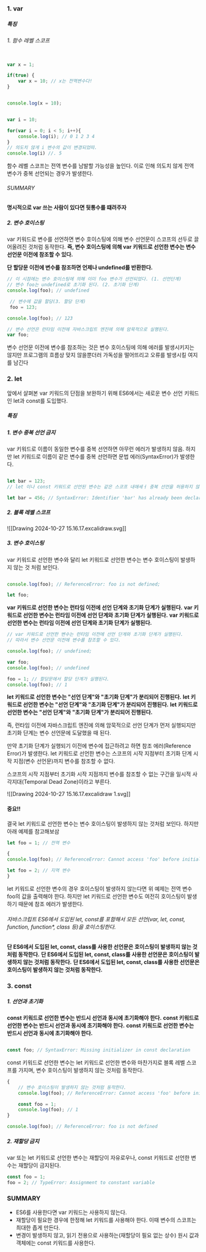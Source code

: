 

### 1. var

##### 특징

###### 1. 함수 레벨 스코프
```js

var x = 1;

if(true) {
	var x = 10; // x는 전역변수다!
}


console.log(x = 10);

```

```js

var i = 10;

for(var i = 0; i < 5; i++){
	console.log(i); // 0 1 2 3 4
}
// 의도치 않게 i 변수의 값이 변경되었따.
console.log(i) //. 5
```

함수 레벨 스코프는 전역 변수를 남발할 가능성을 높인다. 이로 인해 의도치 않게 전역 변수가 중복 선언되는 경우가 발생한다.

###### SUMMARY
**명시적으로 var 쓰는 사람이 있다면 뒷통수를 떄려주자**

##### 2. 변수 호이스팅
var 키워드로 변수를 선언하면 변수 호이스팅에 의해 변수 선언문이 스코프의 선두로 끌어올려진 것처럼 동작한다. **즉, 변수 호이스팅에 의해 var 키워드로 선언한 변수는 변수 선언문 이전에 참조할 수 있다.** 

**단 할당문 이전에 변수를 참조하면 언제나 undefined를 반환한다.**

```js
// 이 시점에는 변수 호이스팅에 의해 이미 foo 변수가 선언되었다. (1. 선언단계)
// 변수 foo는 undefined로 초기화 된다. (2. 초기화 단계)
console.log(foo); // undefined

 // 변수에 값을 할당(3. 할당 단계)
 foo = 123;

console.log(foo); // 123

// 변수 선언은 런타임 이전에 자바스크립트 엔진에 의해 암묵적으로 실행된다.
var foo;

```

변수 선언문 이전에 변수를 참조하는 것은 변수 호이스팅에 의해 에러를 발생시키지는 않지만 프로그램의 흐름상 맞지 않을뿐더러 가독성을 떨어뜨리고 오류를 발생시킬 여지를 남긴다


### 2. let

앞에서 살펴본 var 키워드의 단점을 보완하기 위해 ES6에서는 새로운 변수 선언 키워드인 let과 const를 도입했다.

##### 특징

##### 1. 변수 중복 선언 금지

var 키워드로 이름이 동일한 변수를 중복 선언하면 아무런 에러가 발생하지 않음.
하지만 let 키워드로 이름이 같은 변수를 중복 선언하면 문법 에러(SyntaxError)가 발생한다.

```js

let bar = 123;
// let 이나 const 키워드로 선언된 변수는 같은 스코프 내애세ㅓ 중복 선언을 허용하지 않는다.

let bar = 456; // SyntaxError: Identifier 'bar' has already been declared

```

##### 2. 블록 레벨 스코프

![[Drawing 2024-10-27 15.16.17.excalidraw.svg]]

##### 3. 변수 호이스팅

var 키워드로 선언한 변수와 달리 let 키워드로 선언한 변수는 변수 호이스팅이 발생하지 않는 것 처럼 보인다.

```js

console.log(foo); // ReferenceError: foo is not defined;

let foo;

```

**var 키워드로 선언한 변수는 런타임 이전에 선언 단계와 초기화 단계가 실행된다.**
**var 키워드로 선언한 변수는 런타임 이전에 선언 단계와 초기화 단계가 실행된다.**
**var 키워드로 선언한 변수는 런타임 이전에 선언 단계와 초기화 단계가 실행된다.**

```js
// var 키워드로 선언한 변수는 런타임 이전에 선언 단계와 초기화 단계가 실행된다.
// 따라서 변수 선언문 이전에 변수를 참조할 수 있다.

console.log(foo); // undefined;

var foo;
console.log(foo); // undefined

foo = 1; // 할당문에서 할당 단계가 실행된다.
console.log(foo); // 1


```


**let 키워드로 선언한 변수는 "선언 단계"와  "초기화 단계"가 분리되어 진행된다.**
**let 키워드로 선언한 변수는 "선언 단계"와  "초기화 단계"가 분리되어 진행된다.**
**let 키워드로 선언한 변수는 "선언 단계"와  "초기화 단계"가 분리되어 진행된다.**

즉, 런타임 이전에 자바스크립트 엔진에 의해 암묵적으로 선언 단계가 먼저 실행되지만 초기화 단계는 변수 선언문에 도달했을 때 된다.

만약 초기화 단계가 실행되기 이전에 변수에 접근하려고 하면 참조 에러(Reference Error)가 발생한다.
let 키워드로 선언한 변수는 스코프의 시작 지점부터 초기화 단계 시작 지점(변수 선언문)까지 변수를 참조할 수 없다.

스코프의 시작 지점부터 초기화 시작 지점까지 변수를 참조할 수 없는 구간을 일시적 사각지대(Temporal Dead Zone)이라고 부른다.

![[Drawing 2024-10-27 15.16.17.excalidraw 1.svg]]

#### 중요!!
결국 let 키워드로 선언한 변수는 변수 호이스팅이 발생하지 않는 것처럼 보인다. 하지만 아래 예제를 참고해보삼

```js
let foo = 1; // 전역 변수

{
console.log(foo); // ReferenceError: Cannot access 'foo' before initialization

let foo = 2; // 지역 변수
}
```


let 키워드로 선언한 변수의 경우 호이스팅이 발생하지 않는다면 위 예제는 전역 변수 foo의 값을 출력해야 한다. 하지만 let 키워드로 선언한 변수도 여전히 호이스팅이 발생하기 때문에 참조 에러가 발생한다.

###### 자바스크립트 ES6에서 도입된 let, const를 포함해서 모든 선언(var, let, const, function, function*, class 등)을 호이스팅한다. 

**단 ES6에서 도입된 let, const, class를 사용한 선언문은 호이스팅이 발생하지 않는 것처럼 동작한다.**
**단 ES6에서 도입된 let, const, class를 사용한 선언문은 호이스팅이 발생하지 않는 것처럼 동작한다.**
**단 ES6에서 도입된 let, const, class를 사용한 선언문은 호이스팅이 발생하지 않는 것처럼 동작한다.**
### 3. const

##### 1. 선언과 초기화

**const 키워드로 선언한 변수는 반드시 선언과 동시에 초기화해야 한다.**
**const 키워드로 선언한 변수는 반드시 선언과 동시에 초기화해야 한다.**
**const 키워드로 선언한 변수는 반드시 선언과 동시에 초기화해야 한다.**

```js

const foo; // SyntaxError: Missing initializer in const declaration

```

const 키워드로 선언한 변수는 let 키워드로 선언한 변수와 마찬가지로 블록 레벨 스코프를 가지며, 변수 호이스팅이 발생하지 않는 것처럼 동작한다.

```js
{
	// 변수 호이스팅이 발생하지 않는 것처럼 동작한다.
	console.log(foo); // ReferenceError: Cannot access 'foo' before initialization

	const foo = 1;
	console.log(foo); // 1
}

console.log(foo); // ReferenceError: foo is not defined
```

##### 2. 재할당 금지
var 또는 let 키워드로 선언한 변수는 재할당이 자유로우나, const 키워드로 선언한 변수는 재할당이 금지된다.

```js
const foo = 1;
foo = 2; // TypeError: Assignment to constant variable

```

### SUMMARY

- ES6를 사용한다면 var 키워드는 사용하지 않는다.
- 재할당이 필요한 경우에 한정해 let 키워드를 사용해야 한다. 이때 변수의 스코프는 최대한 좁게 만든다.
- 변경이 발생하지 않고, 읽기 전용으로 사용하는(재할당이 필요 없는 상수) 원시 값과 객체에는 const 키워드를 사용한다.